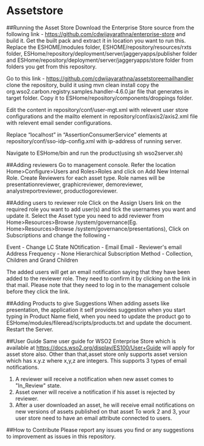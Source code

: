 Assetstore
==========

##Running the Asset Store
Download the Enterprise Store source from the following link - https://github.com/cdwijayarathna/enterprise-store and build it.
Get the built pack and extract it in location you want to run this. Replace the ESHOME/modules folder, ESHOME/repository/resources/rxts folder, ESHome/repository/deployment/server/jaggeryapps/publisher folder and ESHome/repository/deployment/server/jaggeryapps/store folder from folders you get from this repository. 

Go to this link - https://github.com/cdwijayarathna/assetstoreemailhandler clone the repository, build it using mvn clean install copy the org.wso2.carbon.registry.samples.handler-4.6.0.jar file that generates in target folder. Copy it to ESHome/repository/components/droppings folder.

Edit the content in repository/conf/user-mgt.xml with relevent user store configurations and the mailto element in repository/conf/axis2/axis2.xml file with relevent email sender configurations. 

Replace “localhost” in “AssertionConsumerService” elements at repository/conf/sso-idp-config.xml with ip-address of running server.

Navigate to ESHome/bin and run the product(using sh wso2server.sh)

##Adding reviewers
Go to management console. Refer the location Home>Configure>Users and Roles>Roles and click on Add New Internal Role. Create Reviewers for each asset type. Role names will be presentationreviewer, graphicreviewer, demoreviewer, analystreportreviewer, productlogoreviewer.

##Adding users to reviewer role
Click on the Assign Users link on the required role you want to add user(s) and tick the usernames you want and update it. Select the Asset type you need to add reviewer from Home>Resources>Browse /system/governance(Eg. Home>Resources>Browse /system/governance/presentations), Click on Subscriptions and change the following - 

Event - Change LC State
NOtification - Email
Email - Reviewer's email Address
Frequency - None
Hierarchical Subscription Method - Collection, Children and Grand Children


The added users will get an email notification saying that they have been added to the reviewer role. They need to confirm it by clicking on the link in that mail. Please note that they need to log in to the management colsole before they click the link. 

##Adding Products to give Suggestions
When adding assets like presentation, the application it self provides suggestion when you start typing in Product Name field, when you need to update the product go to ESHome/modules/fileread/scripts/products.txt and update the document. Restart the Server. 

##User Guide
Same user guide for WSO2 Enterprise Store which is available at https://docs.wso2.org/display/ES100/User+Guide will apply for asset store also. 
Other than that,asset store only supports asset version which has x.y.z where x,y,z are integers.
This supports 3 types of email notifications.
1. A reviewer will receive a notification when new asset comes to "In_Review" state.
2. Asset owner will receive a notification if his asset is rejected by reviewer.
3. After a user downloaded an asset, he will receive email notifications on new versions of assets published on that asset
To work 2 and 3, your user store need to have an email attribute connected to users.

##How to Contribute
Please report any issues you find or any suggestions to improvement as issues in this repository.
